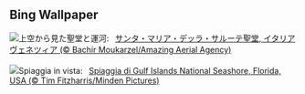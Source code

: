 ## Bing Wallpaper
![](https://www.bing.com/th?id=OHR.VeniceAerial_JA-JP2627608079_UHD.jpg&w=1000)上空から見た聖堂と運河:&nbsp;&ensp;[サンタ・マリア・デッラ・サルーテ聖堂, イタリア ヴェネツィア (© Bachir Moukarzel/Amazing Aerial Agency)](https://www.bing.com/th?id=OHR.VeniceAerial_JA-JP2627608079_UHD.jpg)
<br><br/>
![](https://www.bing.com/th?id=OHR.FloridaSeashore_IT-IT3615650453_UHD.jpg&w=1000)Spiaggia in vista:&nbsp;&ensp;[Spiaggia di Gulf Islands National Seashore, Florida, USA (© Tim Fitzharris/Minden Pictures)](https://www.bing.com/th?id=OHR.FloridaSeashore_IT-IT3615650453_UHD.jpg)
<br><br/>
